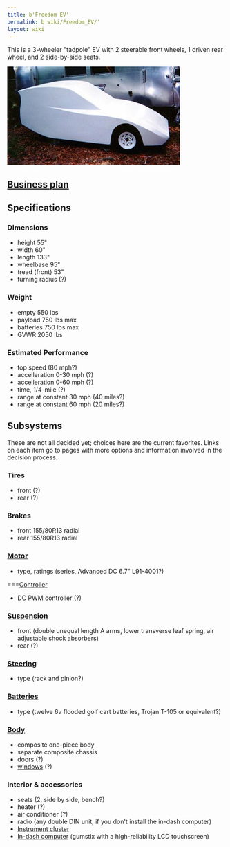 ```yaml
---
title: b'Freedom EV'
permalink: b'wiki/Freedom_EV/'
layout: wiki
---
```


This is a 3-wheeler "tadpole" EV with 2 steerable front wheels, 1 driven
rear wheel, and 2 side-by-side seats.

![Prototype](FreedomEV-proto-ph3.jpg "Prototype")

[Business plan](/wiki/Business_plan_for_the_Freedom_EV "wikilink")
------------------------------------------------------------

Specifications
--------------

### Dimensions

-   height 55"
-   width 60"
-   length 133"
-   wheelbase 95"
-   tread (front) 53"
-   turning radius (?)

### Weight

-   empty 550 lbs
-   payload 750 lbs max
-   batteries 750 lbs max
-   GVWR 2050 lbs

### Estimated Performance

-   top speed (80 mph?)
-   accelleration 0-30 mph (?)
-   accelleration 0-60 mph (?)
-   time, 1/4-mile (?)
-   range at constant 30 mph (40 miles?)
-   range at constant 60 mph (20 miles?)

Subsystems
----------

These are not all decided yet; choices here are the current favorites.
Links on each item go to pages with more options and information
involved in the decision process.

### Tires

-   front (?)
-   rear (?)

### Brakes

-   front 155/80R13 radial
-   rear 155/80R13 radial

### [Motor](/wiki/Motor_and_controller "wikilink")

-   type, ratings (series, Advanced DC 6.7" L91-4001?)

===[Controller](/wiki/Motor_and_controller "wikilink")

-   DC PWM controller (?)

### [Suspension](/wiki/FreedomEV_Suspension "wikilink")

-   front (double unequal length A arms, lower transverse leaf spring,
    air adjustable shock absorbers)
-   rear (?)

### [Steering](/wiki/FreedomEV_Steering "wikilink")

-   type (rack and pinion?)

### [Batteries](/wiki/FreedomEV_Batteries "wikilink")

-   type (twelve 6v flooded golf cart batteries, Trojan T-105 or
    equivalent?)

### [Body](/wiki/FreedomEV_Body "wikilink")

-   composite one-piece body
-   separate composite chassis
-   doors (?)
-   [windows](/wiki/FreedomEV_Windows "wikilink") (?)

### Interior & accessories

-   seats (2, side by side, bench?)
-   heater (?)
-   air conditioner (?)
-   radio (any double DIN unit, if you don't install the in-dash
    computer)
-   [Instrument cluster](/wiki/Instrument_cluster "wikilink")
-   [In-dash computer](/wiki/In-dash_computers_and_touchscreens "wikilink")
    (gumstix with a high-reliability LCD touchscreen)
